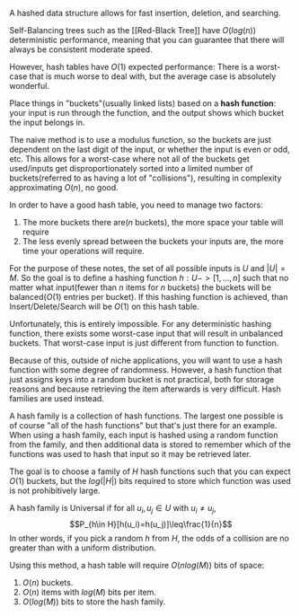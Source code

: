 
A hashed data structure allows for fast insertion, deletion, and searching.

Self-Balancing trees such as the [[Red-Black Tree]] have $O(log(n))$ deterministic performance, meaning that you can guarantee that there will always be consistent moderate speed.

However, hash tables have $O(1)$ expected performance: There is a worst-case that is much worse to deal with, but the average case is absolutely wonderful.

Place things in "buckets"(usually linked lists) based on a **hash function**: your input is run through the function, and the output shows which bucket the input belongs in.

The naive method is to use a modulus function, so the buckets are just dependent on the last digit of the input, or whether the input is even or odd, etc.
This allows for a worst-case where not all of the buckets get used/inputs get disproportionately sorted into a limited number of buckets(referred to as having a lot of "collisions"), resulting in complexity approximating $O(n)$, no good.

In order to have a good hash table, you need to manage two factors:
1. The more buckets there are($n$ buckets), the more space your table will require
2. The less evenly spread between the buckets your inputs are, the more time your operations will require.

For the purpose of these notes, the set of all possible inputs is $U$ and $|U|=M$.
So the goal is to define a hashing function $h:U->[1,...,n]$ such that no matter what input(fewer than $n$ items for $n$ buckets) the buckets will be balanced($O(1)$ entries per bucket).
If this hashing function is achieved, than Insert/Delete/Search will be $O(1)$ on this hash table.

Unfortunately, this is entirely impossible. For any deterministic hashing function, there exists some worst-case input that will result in unbalanced buckets. That worst-case input is just different from function to function.

Because of this, outside of niche applications, you will want to use a hash function with some degree of randomness. However, a hash function that just assigns keys into a random bucket is not practical, both for storage reasons and because retrieving the item afterwards is very difficult. Hash families are used instead.

A hash family is a collection of hash functions. The largest one possible is of course "all of the hash functions" but that's just there for an example.
When using a hash family, each input is hashed using a random function from the family, and then additional data is stored to remember which of the functions was used to hash that input so it may be retrieved later.

The goal is to choose a family of $H$ hash functions such that you can expect $O(1)$ buckets, but the $log(|H|)$ bits required to store which function was used is not prohibitively large.

A hash family is Universal if for all $u_i,u_j\in U$ with $u_i\neq u_j$,$$P_{h\in H}[h(u_i)=h(u_j)]\leq\frac{1}{n}$$
In other words, if you pick a random $h$ from $H$, the odds of a collision are no greater than with a uniform distribution.

Using this method, a hash table will require $O(nlog(M))$ bits of space: 
1. $O(n)$ buckets.
2. $O(n)$ items with $log(M)$ bits per item.
3. $O(log(M))$ bits to store the hash family.